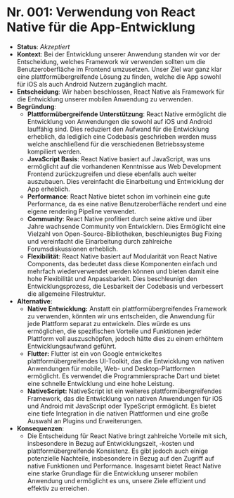 # Nr. 001: Verwendung von React Native für die App-Entwicklung

* **Status**: _Akzeptiert_
* **Kontext**: Bei der Entwicklung unserer Anwendung standen wir vor der Entscheidung, welches Framework wir verwenden sollten um die Benutzeroberfläche im Frontend umzusetzen. Unser Ziel war ganz klar eine plattformübergreifende Lösung zu finden, welche die App sowohl für iOS als auch Android Nutzern zugänglich macht.
* **Entscheidung**: Wir haben beschlossen, React Native als Framework für die Entwicklung unserer mobilen Anwendung zu verwenden.
* **Begründung**:
  * **Plattformübergreifende Unterstützung**: React Native ermöglicht die Entwicklung von Anwendungen die sowohl auf iOS und Android lauffähig sind. Dies reduziert den Aufwand für die Entwicklung erheblich, da lediglich eine Codebasis geschrieben werden muss welche anschließend für die verschiedenen Betriebssysteme kompiliert werden.
  * **JavaScript Basis**: React Native basiert auf JavaScript, was uns ermöglicht auf die vorhandenen Kenntnisse aus Web Development Frontend zurückzugreifen und diese ebenfalls auch weiter auszubauen. Dies vereinfacht die Einarbeitung und Entwicklung der App erheblich.
  * **Performance**: React Native bietet schon im vorhinein eine gute Performance, da es eine native Benutzeroberfläche rendert und eine eigene rendering Pipeline verwendet.
  * **Community**: React Native profitiert durch seine aktive und über Jahre wachsende Community von Entwicklern. Dies Ermöglicht eine Vielzahl von Open-Source-Bibliotheken, beschleunigtes Bug Fixing und vereinfacht die Einarbeitung durch zahlreiche Forumsdiskussionen erheblich.
  * **Flexibilität**: React Native basiert auf Modularität von React Native Components, das bedeutet dass diese Komponenten einfach und mehrfach wiederverwendet werden können und bieten damit eine hohe Flexibilität und Anpassbarkeit. Dies beschleunigt den Entwicklungsprozess, die Lesbarkeit der Codebasis und verbessert die allgemeine Filestruktur.
* **Alternative**:
  * **Native Entwicklung:** Anstatt ein plattformübergreifendes Framework zu verwenden, könnten wir uns entscheiden, die Anwendung für jede Plattform separat zu entwickeln. Dies würde es uns ermöglichen, die spezifischen Vorteile und Funktionen jeder Plattform voll auszuschöpfen, jedoch hätte dies zu einem erhöhtem Entwicklungsaufwand geführt.
  * **Flutter:** Flutter ist ein von Google entwickeltes plattformübergreifendes UI-Toolkit, das die Entwicklung von nativen Anwendungen für mobile, Web- und Desktop-Plattformen ermöglicht. Es verwendet die Programmiersprache Dart und bietet eine schnelle Entwicklung und eine hohe Leistung.
  * **NativeScript:** NativeScript ist ein weiteres plattformübergreifendes Framework, das die Entwicklung von nativen Anwendungen für iOS und Android mit JavaScript oder TypeScript ermöglicht. Es bietet eine tiefe Integration in die nativen Plattformen und eine große Auswahl an Plugins und Erweiterungen.
* **Konsequenzen**:
  * Die Entscheidung für React Native bringt zahlreiche Vorteile mit sich, insbesondere in Bezug auf Entwicklungszeit, -kosten und plattformübergreifende Konsistenz. Es gibt jedoch auch einige potenzielle Nachteile, insbesondere in Bezug auf den Zugriff auf native Funktionen und Performance. Insgesamt bietet React Native eine starke Grundlage für die Entwicklung unserer mobilen Anwendung und ermöglicht es uns, unsere Ziele effizient und effektiv zu erreichen.
